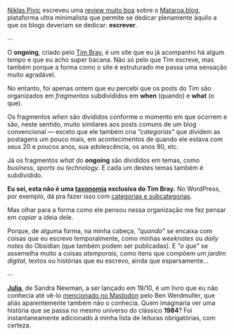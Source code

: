 [Niklas Pivic](https://kolektiva.social/@pivic) escreveu uma [review muito boa](https://pivic.blog/blog/mataroa/) sobre o [Mataroa.blog](https://mataroa.blog/), plataforma ultra minimalista que permite se dedicar plenamente àquilo a que os blogs deveriam se dedicar: **escrever**.

⋯

O **ongoing**, criado pelo [Tim Bray](https://www.tbray.org/ongoing/), é um site que eu já acompanho há algum tempo e que eu acho super bacana. Não só pelo que Tim escreve, mas também porque a forma como o site é estruturado me passa uma sensação muito agradável. 

No entanto, foi apenas ontem que eu percebi que os posts do Tim são organizados em *fragmentos* subdivididos em **when** (quando) e **what** (o que).

Os fragmentos *when* são divididos conforme o momento em que ocorrem e são, neste sentido, muito similares aos posts comuns de um blog convencional — exceto que ele também cria *"categorias"* que dividem as postagens um pouco mais, em acontecimentos de quando ele estava com seus 20 e poucos anos, sua adolescência, os anos 90, etc.

Já os fragmentos *what* do **ongoing** são divididos em temas, como *business*, *sports* ou *technology*. E cada um destes temas também é subdividido.

**Eu sei, esta não é uma [taxonomia](https://pt.m.wikipedia.org/wiki/Taxonomia_(geral)) exclusiva do Tim Bray.** No WordPress, por exemplo, dá pra fazer isso com [categorias e subcategorias](). 

Mas olhar para a forma como ele pensou nessa organização me fez pensar em *copiar* a ideia dele. 

Porque, de alguma forma, na minha cabeça, *"quando"* se encaixa com coisas que eu escrevo temporalmente, como minhas *weeknotes* ou *daily notes* do Obsidian (que também podem ser publicadas). E *"o que"* se assemelha muito a coisas *atemporais*, como itens que compõem um *jardim digital*, textos ou histórias que eu escrevo, ainda que esparsamente...

⋯

**[Julia](https://granta.com/products/julia/)**, de Sandra Newman, a ser lançado em 19/10, é um livro que eu não conhecia até vê-lo [mencionado no Mastodon](https://werd.social/@ben/111166961441770748) pelo Ben Werdmuller, que aliás aparentemente também não o conhecia. Quem imaginaria ver uma história que se passa no mesmo universo do clássico **1984**? Foi instantaneamente adicionado à minha lista de leituras obrigatórias, com certeza.

